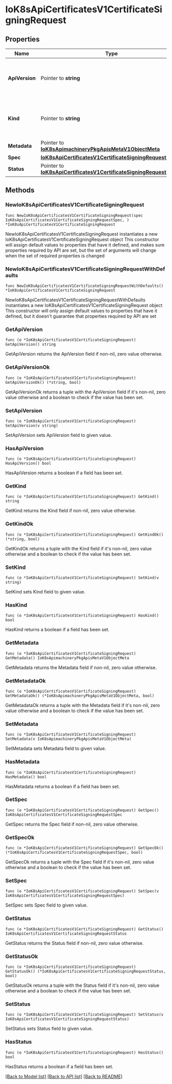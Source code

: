 # IoK8sApiCertificatesV1CertificateSigningRequest

## Properties

Name | Type | Description | Notes
------------ | ------------- | ------------- | -------------
**ApiVersion** | Pointer to **string** | APIVersion defines the versioned schema of this representation of an object. Servers should convert recognized schemas to the latest internal value, and may reject unrecognized values. More info: https://git.k8s.io/community/contributors/devel/sig-architecture/api-conventions.md#resources | [optional] 
**Kind** | Pointer to **string** | Kind is a string value representing the REST resource this object represents. Servers may infer this from the endpoint the client submits requests to. Cannot be updated. In CamelCase. More info: https://git.k8s.io/community/contributors/devel/sig-architecture/api-conventions.md#types-kinds | [optional] 
**Metadata** | Pointer to [**IoK8sApimachineryPkgApisMetaV1ObjectMeta**](IoK8sApimachineryPkgApisMetaV1ObjectMeta.md) |  | [optional] 
**Spec** | [**IoK8sApiCertificatesV1CertificateSigningRequestSpec**](IoK8sApiCertificatesV1CertificateSigningRequestSpec.md) |  | 
**Status** | Pointer to [**IoK8sApiCertificatesV1CertificateSigningRequestStatus**](IoK8sApiCertificatesV1CertificateSigningRequestStatus.md) |  | [optional] 

## Methods

### NewIoK8sApiCertificatesV1CertificateSigningRequest

`func NewIoK8sApiCertificatesV1CertificateSigningRequest(spec IoK8sApiCertificatesV1CertificateSigningRequestSpec, ) *IoK8sApiCertificatesV1CertificateSigningRequest`

NewIoK8sApiCertificatesV1CertificateSigningRequest instantiates a new IoK8sApiCertificatesV1CertificateSigningRequest object
This constructor will assign default values to properties that have it defined,
and makes sure properties required by API are set, but the set of arguments
will change when the set of required properties is changed

### NewIoK8sApiCertificatesV1CertificateSigningRequestWithDefaults

`func NewIoK8sApiCertificatesV1CertificateSigningRequestWithDefaults() *IoK8sApiCertificatesV1CertificateSigningRequest`

NewIoK8sApiCertificatesV1CertificateSigningRequestWithDefaults instantiates a new IoK8sApiCertificatesV1CertificateSigningRequest object
This constructor will only assign default values to properties that have it defined,
but it doesn't guarantee that properties required by API are set

### GetApiVersion

`func (o *IoK8sApiCertificatesV1CertificateSigningRequest) GetApiVersion() string`

GetApiVersion returns the ApiVersion field if non-nil, zero value otherwise.

### GetApiVersionOk

`func (o *IoK8sApiCertificatesV1CertificateSigningRequest) GetApiVersionOk() (*string, bool)`

GetApiVersionOk returns a tuple with the ApiVersion field if it's non-nil, zero value otherwise
and a boolean to check if the value has been set.

### SetApiVersion

`func (o *IoK8sApiCertificatesV1CertificateSigningRequest) SetApiVersion(v string)`

SetApiVersion sets ApiVersion field to given value.

### HasApiVersion

`func (o *IoK8sApiCertificatesV1CertificateSigningRequest) HasApiVersion() bool`

HasApiVersion returns a boolean if a field has been set.

### GetKind

`func (o *IoK8sApiCertificatesV1CertificateSigningRequest) GetKind() string`

GetKind returns the Kind field if non-nil, zero value otherwise.

### GetKindOk

`func (o *IoK8sApiCertificatesV1CertificateSigningRequest) GetKindOk() (*string, bool)`

GetKindOk returns a tuple with the Kind field if it's non-nil, zero value otherwise
and a boolean to check if the value has been set.

### SetKind

`func (o *IoK8sApiCertificatesV1CertificateSigningRequest) SetKind(v string)`

SetKind sets Kind field to given value.

### HasKind

`func (o *IoK8sApiCertificatesV1CertificateSigningRequest) HasKind() bool`

HasKind returns a boolean if a field has been set.

### GetMetadata

`func (o *IoK8sApiCertificatesV1CertificateSigningRequest) GetMetadata() IoK8sApimachineryPkgApisMetaV1ObjectMeta`

GetMetadata returns the Metadata field if non-nil, zero value otherwise.

### GetMetadataOk

`func (o *IoK8sApiCertificatesV1CertificateSigningRequest) GetMetadataOk() (*IoK8sApimachineryPkgApisMetaV1ObjectMeta, bool)`

GetMetadataOk returns a tuple with the Metadata field if it's non-nil, zero value otherwise
and a boolean to check if the value has been set.

### SetMetadata

`func (o *IoK8sApiCertificatesV1CertificateSigningRequest) SetMetadata(v IoK8sApimachineryPkgApisMetaV1ObjectMeta)`

SetMetadata sets Metadata field to given value.

### HasMetadata

`func (o *IoK8sApiCertificatesV1CertificateSigningRequest) HasMetadata() bool`

HasMetadata returns a boolean if a field has been set.

### GetSpec

`func (o *IoK8sApiCertificatesV1CertificateSigningRequest) GetSpec() IoK8sApiCertificatesV1CertificateSigningRequestSpec`

GetSpec returns the Spec field if non-nil, zero value otherwise.

### GetSpecOk

`func (o *IoK8sApiCertificatesV1CertificateSigningRequest) GetSpecOk() (*IoK8sApiCertificatesV1CertificateSigningRequestSpec, bool)`

GetSpecOk returns a tuple with the Spec field if it's non-nil, zero value otherwise
and a boolean to check if the value has been set.

### SetSpec

`func (o *IoK8sApiCertificatesV1CertificateSigningRequest) SetSpec(v IoK8sApiCertificatesV1CertificateSigningRequestSpec)`

SetSpec sets Spec field to given value.


### GetStatus

`func (o *IoK8sApiCertificatesV1CertificateSigningRequest) GetStatus() IoK8sApiCertificatesV1CertificateSigningRequestStatus`

GetStatus returns the Status field if non-nil, zero value otherwise.

### GetStatusOk

`func (o *IoK8sApiCertificatesV1CertificateSigningRequest) GetStatusOk() (*IoK8sApiCertificatesV1CertificateSigningRequestStatus, bool)`

GetStatusOk returns a tuple with the Status field if it's non-nil, zero value otherwise
and a boolean to check if the value has been set.

### SetStatus

`func (o *IoK8sApiCertificatesV1CertificateSigningRequest) SetStatus(v IoK8sApiCertificatesV1CertificateSigningRequestStatus)`

SetStatus sets Status field to given value.

### HasStatus

`func (o *IoK8sApiCertificatesV1CertificateSigningRequest) HasStatus() bool`

HasStatus returns a boolean if a field has been set.


[[Back to Model list]](../README.md#documentation-for-models) [[Back to API list]](../README.md#documentation-for-api-endpoints) [[Back to README]](../README.md)


